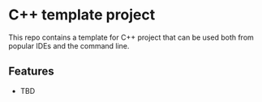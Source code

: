 # C++ template project

This repo contains a template for C++ project that can be used both
from popular IDEs and the command line.

## Features

- TBD
